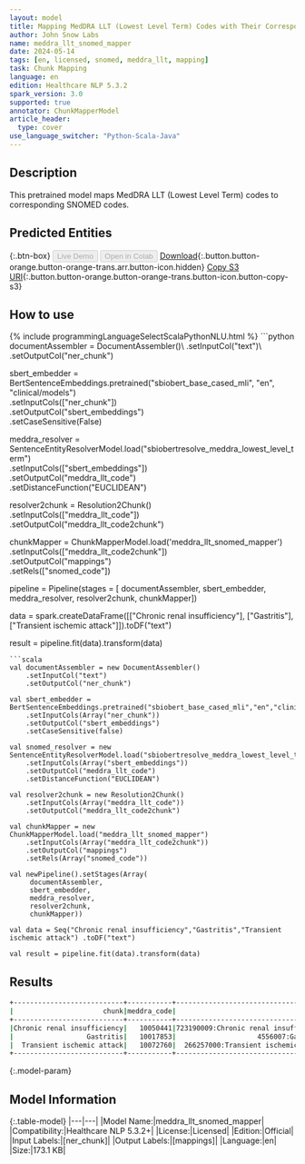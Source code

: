 ```yaml
---
layout: model
title: Mapping MedDRA LLT (Lowest Level Term) Codes with Their Corresponding SNOMED Codes
author: John Snow Labs
name: meddra_llt_snomed_mapper
date: 2024-05-14
tags: [en, licensed, snomed, meddra_llt, mapping]
task: Chunk Mapping
language: en
edition: Healthcare NLP 5.3.2
spark_version: 3.0
supported: true
annotator: ChunkMapperModel
article_header:
  type: cover
use_language_switcher: "Python-Scala-Java"
---
```


## Description

This pretrained model maps MedDRA LLT (Lowest Level Term) codes to corresponding SNOMED codes.

## Predicted Entities



{:.btn-box}
<button class="button button-orange" disabled>Live Demo</button>
<button class="button button-orange" disabled>Open in Colab</button>
[Download](https://s3.amazonaws.com/auxdata.johnsnowlabs.com/clinical/models/meddra_llt_snomed_mapper_en_5.3.2_3.0_1715707960676.zip){:.button.button-orange.button-orange-trans.arr.button-icon.hidden}
[Copy S3 URI](s3://auxdata.johnsnowlabs.com/clinical/models/meddra_llt_snomed_mapper_en_5.3.2_3.0_1715707960676.zip){:.button.button-orange.button-orange-trans.button-icon.button-copy-s3}

## How to use



<div class="tabs-box" markdown="1">
{% include programmingLanguageSelectScalaPythonNLU.html %}
```python
documentAssembler = DocumentAssembler()\
    .setInputCol("text")\
    .setOutputCol("ner_chunk")

sbert_embedder = BertSentenceEmbeddings.pretrained("sbiobert_base_cased_mli", "en", "clinical/models")\
    .setInputCols(["ner_chunk"])\
    .setOutputCol("sbert_embeddings")\
    .setCaseSensitive(False)

meddra_resolver = SentenceEntityResolverModel.load("sbiobertresolve_meddra_lowest_level_term") \
    .setInputCols(["sbert_embeddings"]) \
    .setOutputCol("meddra_llt_code")\
    .setDistanceFunction("EUCLIDEAN")

resolver2chunk = Resolution2Chunk()\
    .setInputCols(["meddra_llt_code"])\
    .setOutputCol("meddra_llt_code2chunk")

chunkMapper = ChunkMapperModel.load('meddra_llt_snomed_mapper')\
    .setInputCols(["meddra_llt_code2chunk"])\
    .setOutputCol("mappings")\
    .setRels(["snomed_code"])


pipeline = Pipeline(stages = [
    documentAssembler,
    sbert_embedder,
    meddra_resolver,
    resolver2chunk,
    chunkMapper])

data = spark.createDataFrame([["Chronic renal insufficiency"], ["Gastritis"], ["Transient ischemic attack"]]).toDF("text")

result = pipeline.fit(data).transform(data)
```
```scala
val documentAssembler = new DocumentAssembler()
	.setInputCol("text")
	.setOutputCol("ner_chunk")
	
val sbert_embedder = BertSentenceEmbeddings.pretrained("sbiobert_base_cased_mli","en","clinical/models")
	.setInputCols(Array("ner_chunk"))
	.setOutputCol("sbert_embeddings")
	.setCaseSensitive(false)
	
val snomed_resolver = new SentenceEntityResolverModel.load("sbiobertresolve_meddra_lowest_level_term")
	.setInputCols(Array("sbert_embeddings"))
	.setOutputCol("meddra_llt_code")
	.setDistanceFunction("EUCLIDEAN")
	
val resolver2chunk = new Resolution2Chunk()
	.setInputCols(Array("meddra_llt_code"))
	.setOutputCol("meddra_llt_code2chunk")
	
val chunkMapper = new ChunkMapperModel.load("meddra_llt_snomed_mapper")
	.setInputCols(Array("meddra_llt_code2chunk"))
	.setOutputCol("mappings")
	.setRels(Array("snomed_code"))
	
val newPipeline().setStages(Array(
     documentAssembler,
     sbert_embedder,
     meddra_resolver,
     resolver2chunk,
     chunkMapper))
	
val data = Seq("Chronic renal insufficiency","Gastritis","Transient ischemic attack") .toDF("text")
	
val result = pipeline.fit(data).transform(data)

```
</div>

## Results

```bash
+---------------------------+-----------+------------------------------------------------+
|                      chunk|meddra_code|                                     snomed_code|
+---------------------------+-----------+------------------------------------------------+
|Chronic renal insufficiency|   10050441|723190009:Chronic renal insufficiency (disorder)|
|                  Gastritis|   10017853|                    4556007:Gastritis (disorder)|
|  Transient ischemic attack|   10072760|  266257000:Transient ischemic attack (disorder)|
+---------------------------+-----------+------------------------------------------------+
```

{:.model-param}
## Model Information

{:.table-model}
|---|---|
|Model Name:|meddra_llt_snomed_mapper|
|Compatibility:|Healthcare NLP 5.3.2+|
|License:|Licensed|
|Edition:|Official|
|Input Labels:|[ner_chunk]|
|Output Labels:|[mappings]|
|Language:|en|
|Size:|173.1 KB|